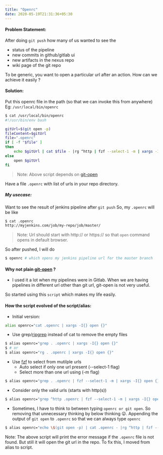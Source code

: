```yaml
---
title: "Openrc"
date: 2020-05-19T21:31:36+05:30
---
```


#### Problem Statement:

After doing `git push` how many of us wanted to see the
    
- status of the pipeline
- new commits in github/gitlab ui
- new artifacts in the nexus repo
- wiki page of the git repo


To be generic, you want to open a particular url after an action. How can we achieve it easily ?

#### Solution:

Put this openrc file in the path (so that we can invoke this from anywhere) Eg: `/usr/local/bin/openrc`

```sh
$ cat /usr/local/bin/openrc
#!/usr/bin/env bash

gitUrl=$(git open -p)
fileContent=$gitUrl
file=".openrc"
if [ -f "$file" ]
then
	echo $gitUrl | cat $file - |rg ^http | fzf --select-1 -m | xargs -I{} open {}
else
    open $gitUrl
fi
```

> Note: Above script depends on [git-open](https://github.com/paulirish/git-open)

Have a file `.openrc` with list of urls in your repo directory.

##### My usecase:
Want to see the result of jenkins pipeline after `git push`
So, my `.openrc` will be like

```sh
$ cat .openrc
http://myjenkins.com/job/my-repo/job/master/
```

> Note: Url should start with http:// or https:// so that `open` command opens in default browser.

So after pushed, I will do 
```sh
$ openrc # which opens my jenkins pipeline url for the master branch
```

#### Why not plain [git-open](https://github.com/paulirish/git-open) ?
- I used it a lot when my pipelines were in Gitlab. When we are having pipelines in different url other than git url, git-open is not very useful.

So started using this `script` which makes my life easily.

#### How the script evolved of the script/alias:

- Initial version:

```sh
alias openrc="cat .openrc | xargs -I{} open {}"
```

- Use grep/[ripgrep](https://github.com/BurntSushi/ripgrep) instead of cat to remove the empty files
```sh
$ alias openrc="grep . .openrc | xargs -I{} open {}"
$ # or
$ alias openrc="rg . .openrc | xargs -I{} open {}"
```

- Use [fzf](https://github.com/junegunn/fzf) to select from mutilple urls
    - Auto select if only one url present (--select-1 flag)
    - Select more than one url using <TAB> (-m flag)
```sh
$ alias openrc="grep . .openrc | fzf --select-1 -m | xargs -I{} open {}"
```

- Consider only the valid urls (starts with http(s))

```sh
$ alias openrc="grep ^http .openrc | fzf --select-1 -m | xargs -I{} open {}"
```

- Sometimes, I have to think to between typing `openrc or git open`. So removing that unnecessary thinking by below thinking 😛. Appending the output of `git open` to `.openrc` so that we can always type `openrc`
```sh
$ alias openrc="echo \$(git open -p) | cat .openrc - |rg ^http | fzf --select-1 -m | xargs -I{} open {}"
```

Note: The above script will print the error message if the `.openrc` file is not found. But still it will open the git url in the repo. To fix this, I moved from alias to script.